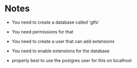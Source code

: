 # Notes
- You need to create a database called  'gtfs'
- You need permissions for that
- You need to create a user that can add extensions
- You need to enable extensions for the database

- properly best to use the postgres user for this on localhost
